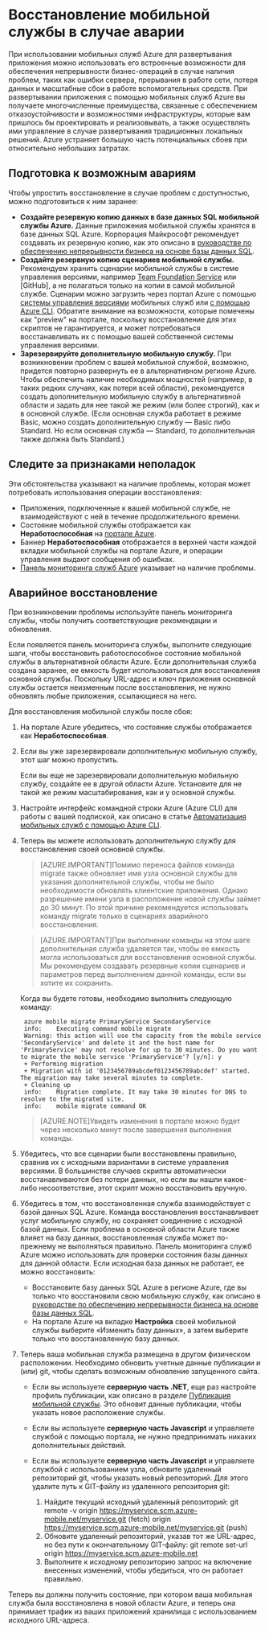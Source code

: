 <properties
	pageTitle="Восстановление мобильной службы в случае аварии — мобильные службы Azure"
	description="Узнайте, как восстановить работу мобильной службы в случае аварии."
	services="mobile-services"
	documentationCenter=""
	authors="christopheranderson"
	manager="dwrede"
	editor=""/>

<tags
	ms.service="mobile-services"
	ms.workload="mobile"
	ms.tgt_pltfrm="na"
	ms.devlang="multiple"
	ms.topic="article"
	ms.date="04/24/2015"
	ms.author="christopheranderson"/>

# Восстановление мобильной службы в случае аварии

При использовании мобильных служб Azure для развертывания приложения можно использовать его встроенные возможности для обеспечения непрерывности бизнес-операций в случае наличия проблем, таких как ошибки сервера, прерывания в работе сети, потеря данных и масштабные сбои в работе вспомогательных средств. При развертывании приложения с помощью мобильных служб Azure вы получаете многочисленные преимущества, связанные с обеспечением отказоустойчивости и возможностями инфраструктуры, которые вам пришлось бы проектировать и реализовывать, а также осуществлять ими управление в случае развертывания традиционных локальных решений. Azure устраняет большую часть потенциальных сбоев при относительно небольших затратах.

## <a name="prepare"></a> Подготовка к возможным авариям

Чтобы упростить восстановление в случае проблем с доступностью, можно подготовиться к ним заранее:

+ **Создайте резервную копию данных в базе данных SQL мобильной службы Azure.** Данные приложения мобильной службы хранятся в базе данных SQL Azure. Корпорация Майкрософт рекомендует создавать их резервную копию, как это описано в [руководстве по обеспечению непрерывности бизнеса на основе базы данных SQL].
+ **Создайте резервную копию сценариев мобильной службы.** Рекомендуем хранить сценарии мобильной службы в системе управления версиями, например [Team Foundation Service] или [GitHub], а не полагаться только на копии в самой мобильной службе. Сценарии можно загрузить через портал Azure с помощью [системы управления версиями] мобильных служб или [с помощью Azure CLI]. Обратите внимание на возможности, которые помечены как "preview" на портале, поскольку восстановление для этих скриптов не гарантируется, и может потребоваться восстанавливать их с помощью вашей собственной системы управления версиями.
+ **Зарезервируйте дополнительную мобильную службу.** При возникновении проблем с вашей мобильной службой, возможно, придется повторно развернуть ее в альтернативном регионе Azure. Чтобы обеспечить наличие необходимых мощностей (например, в таких редких случаях, как потеря всей области), рекомендуется создать дополнительную мобильную службу в альтернативной области и задать для нее такой же режим (или более строгий), как и в основной службе. (Если основная служба работает в режиме Basic, можно создать дополнительную службу — Basic либо Standard. Но если основная служба — Standard, то дополнительная также должна быть Standard.)

## <a name="watch"></a>Следите за признаками неполадок

Эти обстоятельства указывают на наличие проблемы, которая может потребовать использования операции восстановления:

+ Приложения, подключенные к вашей мобильной службе, не взаимодействуют с ней в течение продолжительного времени.
+ Состояние мобильной службы отображается как **Неработоспособная** на [портале Azure].
+ Баннер **Неработоспособная** отображается в верхней части каждой вкладки мобильной службы на портале Azure, и операции управления выдают сообщения об ошибках.
+ [Панель мониторинга служб Azure] указывает на наличие проблемы.

## <a name="recover"></a>Аварийное восстановление

При возникновении проблемы используйте панель мониторинга службы, чтобы получить соответствующие рекомендации и обновления.

Если появляется панель мониторинга службы, выполните следующие шаги, чтобы восстановить работоспособное состояние мобильной службы в альтернативной области Azure. Если дополнительная служба создана заранее, ее емкость будет использоваться для восстановления основной службы. Поскольку URL-адрес и ключ приложения основной службы остается неизменным после восстановления, не нужно обновлять любые приложения, ссылающиеся на него.

Для восстановления мобильной службы после сбоя:

1. На портале Azure убедитесь, что состояние службы отображается как **Неработоспособная**.

2. Если вы уже зарезервировали дополнительную мобильную службу, этот шаг можно пропустить.

   Если вы еще не зарезервировали дополнительную мобильную службу, создайте ее в другой области Azure. Установите для не такой же режим масштабирования, как и у основной службы.

3. Настройте интерфейс командной строки Azure (Azure CLI) для работы с вашей подпиской, как описано в статье [Автоматизация мобильных служб с помощью Azure CLI].

4. Теперь вы можете использовать дополнительную службу для восстановления своей основной службы.

	> [AZURE.IMPORTANT]Помимо переноса файлов команда migrate также обновляет имя узла основной службы для указания дополнительной службы, чтобы не было необходимости обновлять клиентские приложения. Однако разрешение имени узла в расположение новой службы займет до 30 минут. По этой причине рекомендуется использовать команду migrate только в сценариях аварийного восстановления.

	> [AZURE.IMPORTANT]При выполнении команды на этом шаге дополнительная служба удаляется так, чтобы ее емкость могла использоваться для восстановления основной службы. Мы рекомендуем создавать резервные копии сценариев и параметров перед выполнением данной команды, если вы хотите их сохранить.

	Когда вы будете готовы, необходимо выполнить следующую команду:

		azure mobile migrate PrimaryService SecondaryService
		info:    Executing command mobile migrate
		Warning: this action will use the capacity from the mobile service 'SecondaryService' and delete it and the host name for 'PrimaryService' may not resolve for up to 30 minutes. Do you want to migrate the mobile service 'PrimaryService'? [y/n]: y
		+ Performing migration
		+ Migration with id '0123456789abcdef0123456789abcdef' started. The migration may take several minutes to complete.
		+ Cleaning up
		info:    Migration complete. It may take 30 minutes for DNS to resolve to the migrated site.
		info:    mobile migrate command OK

    > [AZURE.NOTE]Увидеть изменения в портале можно будет через несколько минут после завершения выполнения команды.

5. Убедитесь, что все сценарии были восстановлены правильно, сравнив их с исходными вариантами в системе управления версиями. В большинстве случаев скрипты автоматически восстанавливаются без потери данных, но если вы нашли какое-либо несоответствие, этот скрипт можно восстановить вручную.

6. Убедитесь в том, что восстановленная служба взаимодействует с базой данных SQL Azure. Команда восстановления восстанавливает услуг мобильную службу, но сохраняет соединение с исходной базой данных. Если проблема в основной области Azure также влияет на базу данных, восстановленная служба может по-прежнему не выполняться правильно. Панель мониторинга служб Azure можно использовать для проверки состояния базы данных для данной области. Если исходная база данных не работает, ее можно восстановить:
	+ Восстановите базу данных SQL Azure в регионе Azure, где вы только что восстановили свою мобильную службу, как описано в [руководстве по обеспечению непрерывности бизнеса на основе базы данных SQL].
	+ На портале Azure на вкладке **Настройка** своей мобильной службы выберите «Изменить базу данных», а затем выберите только что восстановленную базу данных.

7. Теперь ваша мобильная служба размещена в другом физическом расположении. Необходимо обновить учетные данные публикации и (или) git, чтобы сделать возможным обновление запущенного сайта.
	+ Если вы используете **серверную часть .NET**, еще раз настройте профиль публикации, как описано в разделе [Публикация мобильной службы](mobile-services-dotnet-backend-windows-store-dotnet-get-started/#publish-your-mobile-service). Это обновит данные публикации, чтобы указать новое расположение службы.
	+ Если вы используете **серверную часть Javascript** и управляете службой с помощью портала, не нужно предпринимать никаких дополнительных действий.
	+ Если вы используете **серверную часть Javascript** и управляете службой с использованием узла, обновите удаленный репозиторий git, чтобы указать новый репозиторий. Для этого удалите путь к GIT-файлу из удаленного репозитория git:

		1. Найдите текущий исходный удаленный репозиторий: git remote -v origin https://myservice.scm.azure-mobile.net/myservice.git (fetch) origin https://myservice.scm.azure-mobile.net/myservice.git (push)
		3. Обновите удаленный репозиторий, указав тот же URL-адрес, но без пути к окончательному GIT-файлу: git remote set-url origin https://myservice.scm.azure-mobile.net
		4. Выполните к исходному репозиторию запрос на включение внесенных изменений, чтобы убедиться, что он работает правильно.

Теперь вы должны получить состояние, при котором ваша мобильная служба была восстановлена в новой области Azure, и теперь она принимает трафик из ваших приложений хранилища с использованием исходного URL-адреса.

<!-- Anchors. -->

<!-- Images. -->

<!-- URLs. -->
[руководстве по обеспечению непрерывности бизнеса на основе базы данных SQL]: http://msdn.microsoft.com/library/windowsazure/hh852669.aspx
[Team Foundation Service]: http://tfs.visualstudio.com/

[системы управления версиями]: http://www.windowsazure.com/develop/mobile/tutorials/store-scripts-in-source-control/
[с помощью Azure CLI]: http://www.windowsazure.com/develop/mobile/tutorials/command-line-administration/
[портале Azure]: http://manage.windowsazure.com/
[Панель мониторинга служб Azure]: http://www.windowsazure.com/support/service-dashboard/
[Автоматизация мобильных служб с помощью Azure CLI]: http://www.windowsazure.com/develop/mobile/tutorials/command-line-administration/
 

<!---HONumber=58_postMigration-->